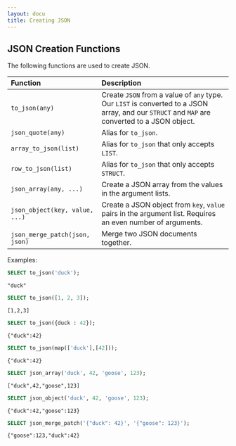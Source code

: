 ```yaml
---
layout: docu
title: Creating JSON
---
```


## JSON Creation Functions

The following functions are used to create JSON.

| Function | Description |
|:--|:----|
| `to_json(any)` | Create `JSON` from a value of `any` type. Our `LIST` is converted to a JSON array, and our `STRUCT` and `MAP` are converted to a JSON object. |
| `json_quote(any)` | Alias for `to_json`. |
| `array_to_json(list)` | Alias for `to_json` that only accepts `LIST`. |
| `row_to_json(list)` | Alias for `to_json` that only accepts `STRUCT`. |
| `json_array(any, ...)` | Create a JSON array from the values in the argument lists. |
| `json_object(key, value, ...)` | Create a JSON object from `key`, `value` pairs in the argument list. Requires an even number of arguments. |
| `json_merge_patch(json, json)` | Merge two JSON documents together. |

Examples:

```sql
SELECT to_json('duck');
```

```text
"duck"
```

```sql
SELECT to_json([1, 2, 3]);
```

```text
[1,2,3]
```

```sql
SELECT to_json({duck : 42});
```

```text
{"duck":42}
```

```sql
SELECT to_json(map(['duck'],[42]));
```

```text
{"duck":42}
```

```sql
SELECT json_array('duck', 42, 'goose', 123);
```

```text
["duck",42,"goose",123]
```

```sql
SELECT json_object('duck', 42, 'goose', 123);
```

```text
{"duck":42,"goose":123}
```

```sql
SELECT json_merge_patch('{"duck": 42}', '{"goose": 123}');
```

```text
{"goose":123,"duck":42}
```
